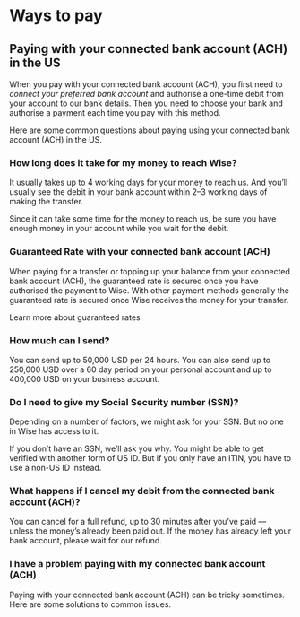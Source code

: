 # Ways to pay  
## Paying with your connected bank account (ACH) in the US  
When you pay with your connected bank account (ACH), you first need to _connect your preferred bank account_ and authorise a one-time debit from your account to our bank details. Then you need to choose your bank and authorise a payment each time you pay with this method. 

Here are some common questions about paying using your connected bank account (ACH) in the US.

### How long does it take for my money to reach Wise?

It usually takes up to 4 working days for your money to reach us. And you’ll usually see the debit in your bank account within 2–3 working days of making the transfer. 

Since it can take some time for the money to reach us, be sure you have enough money in your account while you wait for the debit.

###  **Guaranteed Rate with your connected bank account (ACH)**

When paying for a transfer or topping up your balance from your connected bank account (ACH), the guaranteed rate is secured once you have authorised the payment to Wise. With other payment methods generally the guaranteed rate is secured once Wise receives the money for your transfer.

Learn more about guaranteed rates

### How much can I send? 

You can send up to 50,000 USD per 24 hours. You can also send up to 250,000 USD over a 60 day period on your personal account and up to 400,000 USD on your business account. 

### Do I need to give my Social Security number (SSN)?

Depending on a number of factors, we might ask for your SSN. But no one in Wise has access to it. 

If you don’t have an SSN, we’ll ask you why. You might be able to get verified with another form of US ID. But if you only have an ITIN, you have to use a non-US ID instead. 

### **What happens if I cancel my debit from the connected bank account (ACH)?**

You can cancel for a full refund, up to 30 minutes after you’ve paid — unless the money’s already been paid out. If the money has already left your bank account, please wait for our refund.

### I have a problem paying **with my connected bank account (ACH)**

Paying with your connected bank account (ACH) can be tricky sometimes. Here are some solutions to common issues.